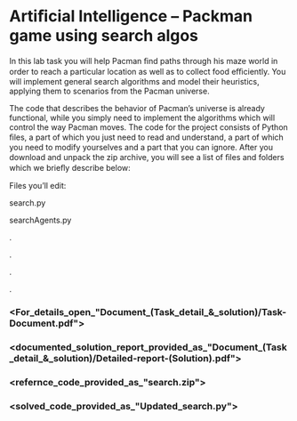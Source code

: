 ﻿<a name="br1"></a> 

# Artiﬁcial Intelligence – Packman game using search algos



In this lab task you will help Pacman ﬁnd paths through his maze world in order to reach a particular location as well as to collect food eﬃciently. You will implement general search algorithms and model their heuristics, applying them to scenarios from the Pacman universe.

The code that describes the behavior of Pacman’s universe is already functional, while you simply need to implement the algorithms which will control the way Pacman moves. The code for the project consists of Python ﬁles, a part of which you just need to read and understand, a part of which you need to modify yourselves and a part that you can ignore. After you download and unpack the zip archive, you will see a list of ﬁles and folders which we brieﬂy describe below:

Files you’ll edit:

search.py

searchAgents.py 

.

.

.

.


### <For_details_open_"Document_(Task_detail_&_solution)/Task-Document.pdf">

### <documented_solution_report_provided_as_"Document_(Task_detail_&_solution)/Detailed-report-(Solution).pdf">

### <refernce_code_provided_as_"search.zip">

### <solved_code_provided_as_"Updated_search.py">
